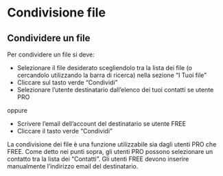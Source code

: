 # Condivisione file

## Condividere un file

Per condividere un file si deve:
- Selezionare il file desiderato scegliendolo tra la lista dei file (o cercandolo utilizzando la barra di ricerca) nella sezione “I Tuoi file”
- Cliccare sul tasto verde “Condividi”
- Selezionare l’utente destinatario dall’elenco dei tuoi contatti se utente PRO

oppure

- Scrivere l’email dell’account del destinatario se utente FREE
- Cliccare il tasto verde “Condividi”

La condivisione dei file è una funzione utilizzabile sia dagli utenti PRO che FREE. Come detto nei punti sopra, gli utenti PRO possono selezionare un contatto tra la lista dei “Contatti”. Gli utenti FREE devono inserire manualmente l’indirizzo email del destinatario.
